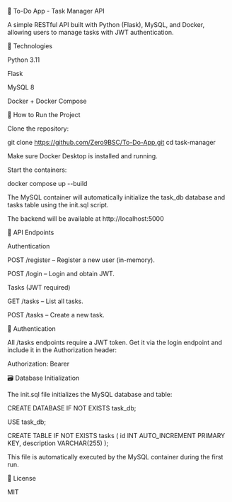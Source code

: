 📝 To-Do App - Task Manager API

A simple RESTful API built with Python (Flask), MySQL, and Docker, allowing users to manage tasks with JWT authentication.

🔧 Technologies

Python 3.11

Flask

MySQL 8

Docker + Docker Compose

🚀 How to Run the Project

Clone the repository:

git clone https://github.com/Zero9BSC/To-Do-App.git
cd task-manager

Make sure Docker Desktop is installed and running.

Start the containers:

docker compose up --build

The MySQL container will automatically initialize the task_db database and tasks table using the init.sql script.

The backend will be available at http://localhost:5000

🧪 API Endpoints

Authentication

POST /register – Register a new user (in-memory).

POST /login – Login and obtain JWT.

Tasks (JWT required)

GET /tasks – List all tasks.

POST /tasks – Create a new task.

🔐 Authentication

All /tasks endpoints require a JWT token. Get it via the login endpoint and include it in the Authorization header:

Authorization: Bearer <your-token>

🗃️ Database Initialization

The init.sql file initializes the MySQL database and table:

CREATE DATABASE IF NOT EXISTS task_db;

USE task_db;

CREATE TABLE IF NOT EXISTS tasks (
  id INT AUTO_INCREMENT PRIMARY KEY,
  description VARCHAR(255)
);

This file is automatically executed by the MySQL container during the first run.

📄 License

MIT